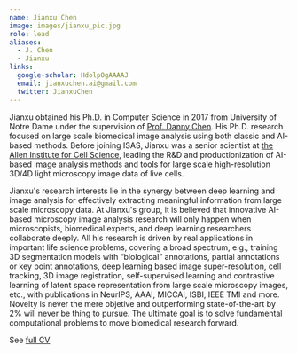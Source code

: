 ```yaml
---
name: Jianxu Chen
image: images/jianxu_pic.jpg
role: lead
aliases:
  - J. Chen
  - Jianxu
links:
  google-scholar: HdolpOgAAAAJ
  email: jianxuchen.ai@gmail.com
  twitter: JianxuChen
---
```



Jianxu obtained his Ph.D. in Computer Science in 2017 from University of Notre Dame under the supervision of [Prof. Danny Chen](https://www3.nd.edu/~dchen/). His Ph.D. research focused on large scale biomedical image analysis using both classic and AI-based methods. Before joining ISAS, Jianxu was a senior scientist at [the Allen Institute for Cell Science](https://www.allencell.org/), leading the R&D and productionization of AI-based image analysis methods and tools for large scale high-resolution 3D/4D light microscopy image data of live cells. 

Jianxu's research interests lie in the synergy between deep learning and image analysis for effectively extracting meaningful information from large scale microscopy data. At Jianxu's group, it is believed that innovative AI-based microscopy image analysis research will only happen when microscopists, biomedical experts, and deep learning researchers collaborate deeply. All his research is driven by real applications in important life science problems, covering a broad spectrum, e.g., training 3D segmentation models with “biological” annotations, partial annotations or key point annotations, deep learning based image super-resolution, cell tracking, 3D image registration, self-supervised learning and contrastive learning of latent space representation from large scale microscopy images, etc., with publications in NeurIPS, AAAI, MICCAI, ISBI, IEEE TMI and more. Novelty is never the mere objetive and outperforming state-of-the-art by 2% will never be thing to pursue. The ultimate goal is to solve fundamental computational problems to move biomedical research forward.

See [full CV](../asset/CV_Jianxu.pdf)
